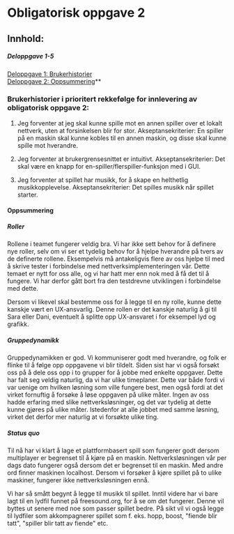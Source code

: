 # Obligatorisk oppgave 2



## Innhold:
##### Deloppgave 1-5
[Deloppgave 1: Brukerhistorier](https://git.app.uib.no/inf112-oblig/inf112.22v.libgdx-template/-/blob/master/Deliverables/ObligatoriskOppgave2.md#deloppgave-1)<br>
[Deloppgave 2: Oppsummering](https://git.app.uib.no/inf112-oblig/inf112.22v.libgdx-template/-/blob/master/Deliverables/ObligatoriskOppgave1.md#deloppgave-5)**

### Brukerhistorier i prioritert rekkefølge for innlevering av obligatorisk oppgave 2:
1) Jeg forventer at jeg skal kunne spille mot en annen spiller over et lokalt nettverk, uten at forsinkelsen blir for stor.
Akseptansekriterier: En spiller på en maskin skal kunne kobles til en annen maskin, og disse skal kunne spille mot hverandre.

2) Jeg forventer at brukergrensesnittet er intuitivt.
Akseptansekriterier: Det skal være en knapp for en-spiller/flerspiller-funksjon med i GUI.

3) Jeg forventer at spillet har musikk, for å skape en helthetlig musikkopplevelse.
Akseptansekriterier: Det spilles musikk når spillet starter.


#### Oppsummering

##### Roller
Rollene i teamet fungerer veldig bra. Vi har ikke sett behov for å definere nye roller, selv om vi ser et tydelig behov for å hjelpe hverandre på tvers av de definerte rollene. Eksempelvis må antakeligvis flere av oss hjelpe til med å skrive tester i forbindelse med nettverksimplementeringen vår. Dette temaet er nytt for oss alle, og vi har hatt mer enn nok med å få det til å fungere. Vi har derfor gått bort fra den testdrevne utviklingen i forbindelse med dette. 

Dersom vi likevel skal bestemme oss for å legge til en ny rolle, kunne dette kanskje vært en UX-ansvarlig. Denne rollen er det kanskje naturlig å gi til Sara eller Dani, eventuelt å splitte opp UX-ansvaret i for eksempel lyd og grafikk.

##### Gruppedynamikk
Gruppedynamikken er god. Vi kommuniserer godt med hverandre, og folk er flinke til å følge opp oppgavene vi blir tildelt. Siden sist har vi også forsøkt oss på å dele oss opp i to grupper for å jobbe med enkelte oppgaver. Dette har falt seg veldig naturlig, da vi har ulike timeplaner. Dette var både fordi vi var uenige om hvilken løsning som ville fungere best, men også fordi at det virket fornuftig å forsøke å løse oppgaven på ulike måter. Ingen av oss hadde erfaring med slike nettverksløsninger, og det var tydelig at dette kunne gjøres på ulike måter. Istedenfor at alle jobbet med samme løsning, virket det derfor mer naturlig at vi forsøkte ulike ting.	

##### Status quo
Til nå har vi klart å lage et plattformbasert spill som fungerer godt dersom multiplayer er begrenset til å kjøre på en maskin. Nettverksløsningen vår per dags dato fungerer også dersom det er begrenset til en maskin. Med andre ord finner maskinen localhost. Dersom vi forsøker å kjøre spillet på to ulike maskiner, fungerer ikke nettverksløsningen ennå.

Vi har så smått begynt å legge til musikk til spillet. Inntil videre har vi bare lagt til en lydfil funnet på freesound.org, for å se om det fungerer. Denne vil byttes ut senere med noe som passer spillet bedre. På sikt vil vi også legge til lydfiler som akkompagnerer spillet som f. eks. hopp, boost, "fiende blir tatt", "spiller blir tatt av fiende" etc.
